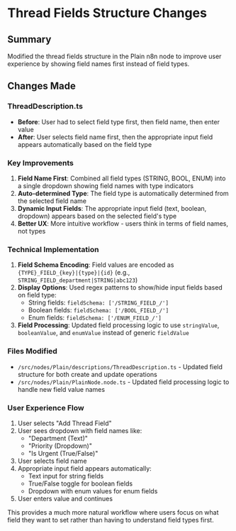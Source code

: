 # Thread Fields Structure Changes

## Summary

Modified the thread fields structure in the Plain n8n node to improve user experience by showing field names first instead of field types.

## Changes Made

### ThreadDescription.ts
- **Before**: User had to select field type first, then field name, then enter value
- **After**: User selects field name first, then the appropriate input field appears automatically based on the field type

### Key Improvements

1. **Field Name First**: Combined all field types (STRING, BOOL, ENUM) into a single dropdown showing field names with type indicators
2. **Auto-determined Type**: The field type is automatically determined from the selected field name
3. **Dynamic Input Fields**: The appropriate input field (text, boolean, dropdown) appears based on the selected field's type
4. **Better UX**: More intuitive workflow - users think in terms of field names, not types

### Technical Implementation

1. **Field Schema Encoding**: Field values are encoded as `{TYPE}_FIELD_{key}|{type}|{id}` (e.g., `STRING_FIELD_department|STRING|abc123`)
2. **Display Options**: Used regex patterns to show/hide input fields based on field type:
   - String fields: `fieldSchema: ['/STRING_FIELD_/']`
   - Boolean fields: `fieldSchema: ['/BOOL_FIELD_/']`
   - Enum fields: `fieldSchema: ['/ENUM_FIELD_/']`
3. **Field Processing**: Updated field processing logic to use `stringValue`, `booleanValue`, and `enumValue` instead of generic `fieldValue`

### Files Modified

- `/src/nodes/Plain/descriptions/ThreadDescription.ts` - Updated field structure for both create and update operations
- `/src/nodes/Plain/PlainNode.node.ts` - Updated field processing logic to handle new field value names

### User Experience Flow

1. User selects "Add Thread Field"
2. User sees dropdown with field names like:
   - "Department (Text)"
   - "Priority (Dropdown)"
   - "Is Urgent (True/False)"
3. User selects field name
4. Appropriate input field appears automatically:
   - Text input for string fields
   - True/False toggle for boolean fields
   - Dropdown with enum values for enum fields
5. User enters value and continues

This provides a much more natural workflow where users focus on what field they want to set rather than having to understand field types first.
